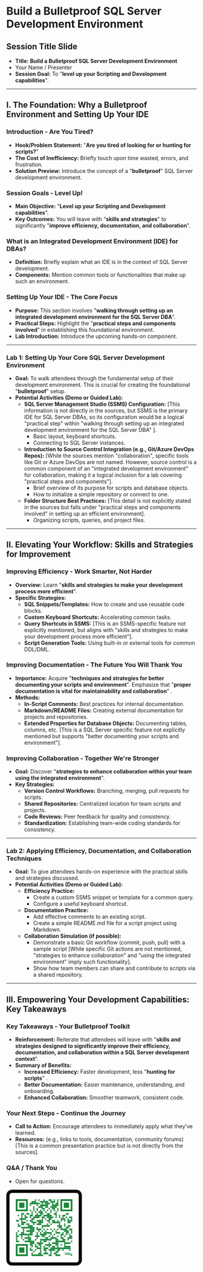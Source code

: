 # Build a Bulletproof SQL Server Development Environment



## Session Title Slide
*   **Title:** **Build a Bulletproof SQL Server Development Environment**
*   Your Name / Presenter
*   **Session Goal:** To "**level up your Scripting and Development capabilities**".

---

## I. The Foundation: Why a Bulletproof Environment and Setting Up Your IDE

### Introduction - Are You Tired?
*   **Hook/Problem Statement:** "**Are you tired of looking for or hunting for scripts?**"
*   **The Cost of Inefficiency:** Briefly touch upon time wasted, errors, and frustration.
*   **Solution Preview:** Introduce the concept of a "**bulletproof**" SQL Server development environment.

### Session Goals - Level Up!
*   **Main Objective:** "**Level up your Scripting and Development capabilities**".
*   **Key Outcomes:** You will leave with "**skills and strategies**" to significantly "**improve efficiency, documentation, and collaboration**".

### What is an Integrated Development Environment (IDE) for DBAs?
*   **Definition:** Briefly explain what an IDE is in the context of SQL Server development.
*   **Components:** Mention common tools or functionalities that make up such an environment.

### Setting Up Your IDE - The Core Focus
*   **Purpose:** This section involves "**walking through setting up an integrated development environment for the SQL Server DBA**".
*   **Practical Steps:** Highlight the "**practical steps and components involved**" in establishing this foundational environment.
*   **Lab Introduction:** Introduce the upcoming hands-on component.

---

### Lab 1: Setting Up Your Core SQL Server Development Environment
*   **Goal:** To walk attendees through the fundamental setup of their development environment. This is crucial for creating the foundational "**bulletproof**" setup.
*   **Potential Activities (Demo or Guided Lab):**
    *   **SQL Server Management Studio (SSMS) Configuration:** [This information is not directly in the sources, but SSMS is the primary IDE for SQL Server DBAs, so its configuration would be a logical "practical step" within "walking through setting up an integrated development environment for the SQL Server DBA" ].
        *   Basic layout, keyboard shortcuts.
        *   Connecting to SQL Server instances.
    *   **Introduction to Source Control Integration (e.g., Git/Azure DevOps Repos):** [While the sources mention "collaboration", specific tools like Git or Azure DevOps are not named. However, source control is a common component of an "integrated development environment" for collaboration, making it a logical inclusion for a lab covering "practical steps and components"].
        *   Brief overview of its purpose for scripts and database objects.
        *   How to initialize a simple repository or connect to one.
    *   **Folder Structure Best Practices:** [This detail is not explicitly stated in the sources but falls under "practical steps and components involved" in setting up an efficient environment].
        *   Organizing scripts, queries, and project files.

---

## II. Elevating Your Workflow: Skills and Strategies for Improvement 

### Improving Efficiency - Work Smarter, Not Harder
*   **Overview:** Learn "**skills and strategies to make your development process more efficient**".
*   **Specific Strategies:**
    *   **SQL Snippets/Templates:** How to create and use reusable code blocks.
    *   **Custom Keyboard Shortcuts:** Accelerating common tasks.
    *   **Query Shortcuts in SSMS:** [This is an SSMS-specific feature not explicitly mentioned, but aligns with "skills and strategies to make your development process more efficient"].
    *   **Script Generation Tools:** Using built-in or external tools for common DDL/DML.

### Improving Documentation - The Future You Will Thank You
*   **Importance:** Acquire "**techniques and strategies for better documenting your scripts and environment**". Emphasize that "**proper documentation is vital for maintainability and collaboration**" .
*   **Methods:**
    *   **In-Script Comments:** Best practices for internal documentation.
    *   **Markdown/README Files:** Creating external documentation for projects and repositories.
    *   **Extended Properties for Database Objects:** Documenting tables, columns, etc. [This is a SQL Server specific feature not explicitly mentioned but supports "better documenting your scripts and environment"].

### Improving Collaboration - Together We're Stronger
*   **Goal:** Discover "**strategies to enhance collaboration within your team using the integrated environment**".
*   **Key Strategies:**
    *   **Version Control Workflows:** Branching, merging, pull requests for scripts.
    *   **Shared Repositories:** Centralized location for team scripts and projects.
    *   **Code Reviews:** Peer feedback for quality and consistency.
    *   **Standardization:** Establishing team-wide coding standards for consistency.

---

### Lab 2: Applying Efficiency, Documentation, and Collaboration Techniques
*   **Goal:** To give attendees hands-on experience with the practical skills and strategies discussed.
*   **Potential Activities (Demo or Guided Lab):**
    *   **Efficiency Practice:**
        *   Create a custom SSMS snippet or template for a common query.
        *   Configure a useful keyboard shortcut.
    *   **Documentation Practice:**
        *   Add effective comments to an existing script.
        *   Create a simple README.md file for a script project using Markdown.
    *   **Collaboration Simulation (if possible):**
        *   Demonstrate a basic Git workflow (commit, push, pull) with a sample script [While specific Git actions are not mentioned, "strategies to enhance collaboration" and "using the integrated environment" imply such functionality].
        *   Show how team members can share and contribute to scripts via a shared repository.

---

## III. Empowering Your Development Capabilities: Key Takeaways

### Key Takeaways - Your Bulletproof Toolkit
*   **Reinforcement:** Reiterate that attendees will leave with "**skills and strategies designed to significantly improve their efficiency, documentation, and collaboration within a SQL Server development context**".
*   **Summary of Benefits:**
    *   **Increased Efficiency:** Faster development, less "**hunting for scripts**" .
    *   **Better Documentation:** Easier maintenance, understanding, and onboarding.
    *   **Enhanced Collaboration:** Smoother teamwork, consistent code.

### Your Next Steps - Continue the Journey
*   **Call to Action:** Encourage attendees to immediately apply what they've learned.
*   **Resources:** (e.g., links to tools, documentation, community forums) [This is a common presentation practice but is not directly from the sources].

### Q&A / Thank You
*   Open for questions.

<img src="../graphics/QR Code.png" alt="QR COde" width="200" height="200"/>